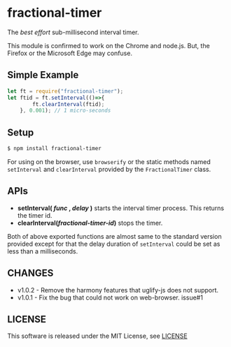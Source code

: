 fractional-timer
================

The _best effort_ sub-millisecond interval timer.

This module is confirmed to work on the Chrome and node.js.
But, the Firefox or the Microsoft Edge may confuse.

Simple Example
--------------

```javascript
let ft = require("fractional-timer");
let ftid = ft.setInterval(()=>{
        ft.clearInterval(ftid);
    }, 0.001); // 1 micro-seconds
```

Setup
-----

```bash
$ npm install fractional-timer
```

For using on the browser, use `browserify` or the static methods
named `setInterval` and `clearInterval` provided by the
`FractionalTimer` class.

APIs
----

* __setInterval( _func_ , _delay_ )__ starts the interval timer process.
This returns the timer id.
* __clearInterval(_fractional-timer-id_)__ stops the timer.

Both of above exported functions are almost same to the standard version
provided except for that the delay duration of `setInterval` could be
set as less than a milliseconds.

CHANGES
-------

* v1.0.2 - Remove the harmony features that uglify-js does not support.
* v1.0.1 - Fix the bug that could not work on web-browser. issue#1

LICENSE
-------

This software is released under the MIT License, see [LICENSE](LICENSE)
